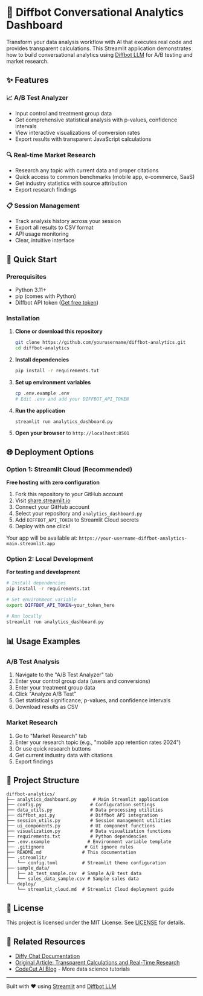 # 🤖 Diffbot Conversational Analytics Dashboard

Transform your data analysis workflow with AI that executes real code and provides transparent calculations. This Streamlit application demonstrates how to build conversational analytics using [Diffbot LLM](https://diffy.chat/) for A/B testing and market research.

## ✨ Features

### 📈 A/B Test Analyzer
- Input control and treatment group data
- Get comprehensive statistical analysis with p-values, confidence intervals
- View interactive visualizations of conversion rates
- Export results with transparent JavaScript calculations

### 🔍 Real-time Market Research  
- Research any topic with current data and proper citations
- Quick access to common benchmarks (mobile app, e-commerce, SaaS)
- Get industry statistics with source attribution
- Export research findings


### 📋 Session Management
- Track analysis history across your session
- Export all results to CSV format
- API usage monitoring
- Clear, intuitive interface

## 🚀 Quick Start

### Prerequisites
- Python 3.11+
- pip (comes with Python)
- Diffbot API token ([Get free token](https://app.diffbot.com/get-started))

### Installation

1. **Clone or download this repository**
   ```bash
   git clone https://github.com/yourusername/diffbot-analytics.git
   cd diffbot-analytics
   ```

2. **Install dependencies**
   ```bash
   pip install -r requirements.txt
   ```

3. **Set up environment variables**
   ```bash
   cp .env.example .env
   # Edit .env and add your DIFFBOT_API_TOKEN
   ```

4. **Run the application**
   ```bash
   streamlit run analytics_dashboard.py
   ```

5. **Open your browser** to `http://localhost:8501`

## 🌐 Deployment Options

### Option 1: Streamlit Cloud (Recommended)
**Free hosting with zero configuration**

1. Fork this repository to your GitHub account
2. Visit [share.streamlit.io](https://share.streamlit.io)
3. Connect your GitHub account
4. Select your repository and `analytics_dashboard.py`
5. Add `DIFFBOT_API_TOKEN` to Streamlit Cloud secrets
6. Deploy with one click!

Your app will be available at: `https://your-username-diffbot-analytics-main.streamlit.app`

### Option 2: Local Development
**For testing and development**

```bash
# Install dependencies
pip install -r requirements.txt

# Set environment variable
export DIFFBOT_API_TOKEN=your_token_here

# Run locally
streamlit run analytics_dashboard.py
```

## 📊 Usage Examples

### A/B Test Analysis
1. Navigate to the "A/B Test Analyzer" tab
2. Enter your control group data (users and conversions)
3. Enter your treatment group data
4. Click "Analyze A/B Test"
5. Get statistical significance, p-values, and confidence intervals
6. Download results as CSV

### Market Research
1. Go to "Market Research" tab
2. Enter your research topic (e.g., "mobile app retention rates 2024")
3. Or use quick research buttons
4. Get current industry data with citations
5. Export findings


## 📁 Project Structure

```
diffbot-analytics/
├── analytics_dashboard.py      # Main Streamlit application
├── config.py                  # Configuration settings
├── data_utils.py              # Data processing utilities
├── diffbot_api.py             # Diffbot API integration
├── session_utils.py           # Session management utilities
├── ui_components.py           # UI component functions
├── visualization.py           # Data visualization functions
├── requirements.txt           # Python dependencies
├── .env.example              # Environment variable template
├── .gitignore               # Git ignore rules
├── README.md               # This documentation
├── .streamlit/
│   └── config.toml         # Streamlit theme configuration
├── sample_data/
│   ├── ab_test_sample.csv  # Sample A/B test data
│   └── sales_data_sample.csv # Sample sales data
└── deploy/
    └── streamlit_cloud.md  # Streamlit Cloud deployment guide
```


## 📄 License

This project is licensed under the MIT License. See [LICENSE](LICENSE) for details.

## 🔗 Related Resources

- [Diffy Chat Documentation](https://diffy.chat/)
- [Original Article: Transparent Calculations and Real-Time Research](https://codecut.ai/conversational-ai-code-execution-data-analysis/)
- [CodeCut AI Blog](https://codecut.ai/) - More data science tutorials

---

Built with ❤️ using [Streamlit](https://streamlit.io/) and [Diffbot LLM](https://diffy.chat/)